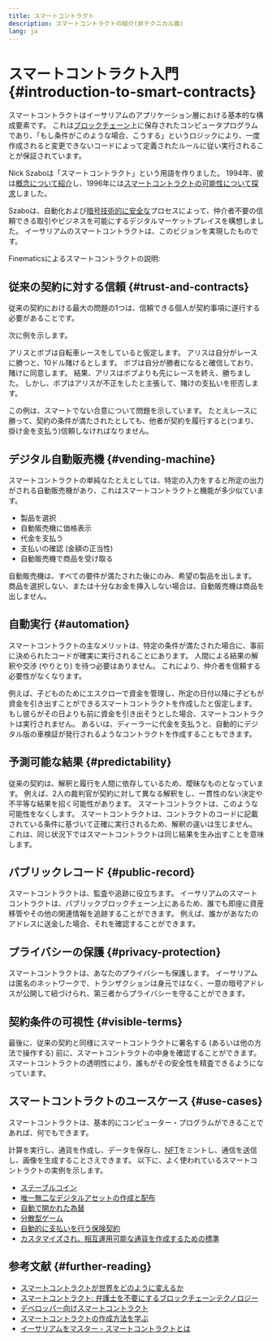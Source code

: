 ```yaml
---
title: スマートコントラクト
description: スマートコントラクトの紹介(非テクニカル面)
lang: ja
---
```


# スマートコントラクト入門 {#introduction-to-smart-contracts}

スマートコントラクトはイーサリアムのアプリケーション層における基本的な構成要素です。 これは[ブロックチェーン](/glossary/#blockchain)上に保存されたコンピュータプログラムであり、「もし条件がこのような場合、こうする」というロジックにより、一度作成されると変更できないコードによって定義されたルールに従い実行されることが保証されています。

Nick Szaboは「スマートコントラクト」という用語を作りました。 1994年、彼は[概念について紹介](https://www.fon.hum.uva.nl/rob/Courses/InformationInSpeech/CDROM/Literature/LOTwinterschool2006/szabo.best.vwh.net/smart.contracts.html)し、1996年には[スマートコントラクトの可能性について探求](https://www.fon.hum.uva.nl/rob/Courses/InformationInSpeech/CDROM/Literature/LOTwinterschool2006/szabo.best.vwh.net/smart_contracts_2.html)しました。

Szaboは、自動化および[暗号技術的に安全な](/glossary/#cryptography)プロセスによって、仲介者不要の信頼できる取引やビジネスを可能にするデジタルマーケットプレイスを構想しました。 イーサリアムのスマートコントラクトは、このビジョンを実現したものです。

Finematicsによるスマートコントラクトの説明:

<YouTube id="pWGLtjG-F5c" />

## 従来の契約に対する信頼 {#trust-and-contracts}

従来の契約における最大の問題の1つは、信頼できる個人が契約事項に遂行する必要があることです。

次に例を示します。

アリスとボブは自転車レースをしていると仮定します。 アリスは自分がレースに勝つと、10ドル賭けるとします。 ボブは自分が勝者になると確信しており、賭けに同意します。 結果、アリスはボブよりも先にレースを終え、勝ちました。 しかし、ボブはアリスが不正をしたと主張して、賭けの支払いを拒否します。

この例は、スマートでない合意について問題を示しています。 たとえレースに勝って、契約の条件が満たされたとしても、他者が契約を履行すると(つまり、掛け金を支払う)信頼しなければなりません。

## デジタル自動販売機 {#vending-machine}

スマートコントラクトの単純なたとえとしては、特定の入力をすると所定の出力がされる自動販売機があり、これはスマートコントラクトと機能が多少似ています。

- 製品を選択
- 自動販売機に価格表示
- 代金を支払う
- 支払いの確認 (金額の正当性)
- 自動販売機で商品を受け取る

自動販売機は、すべての要件が満たされた後にのみ、希望の製品を出します。 商品を選択しない、または十分なお金を挿入しない場合は、自動販売機は商品を出しません。

## 自動実行 {#automation}

スマートコントラクトの主なメリットは、特定の条件が満たされた場合に、事前に決められたコードが確実に実行されることにあります。 人間による結果の解釈や交渉 (やりとり) を待つ必要はありません。 これにより、仲介者を信頼する必要性がなくなります。

例えば、子どものためにエスクローで資金を管理し、所定の日付以降に子どもが資金を引き出すことができるスマートコントラクトを作成したと仮定します。 もし彼らがその日よりも前に資金を引き出そうとした場合、スマートコントラクトは実行されません。 あるいは、ディーラーに代金を支払うと、自動的にデジタル版の車検証が発行されるようなコントラクトを作成することもできます。

## 予測可能な結果 {#predictability}

従来の契約は、解釈と履行を人間に依存しているため、曖昧なものとなっています。 例えば、2人の裁判官が契約に対して異なる解釈をし、一貫性のない決定や不平等な結果を招く可能性があります。 スマートコントラクトは、このような可能性をなくします。 スマートコントラクトは、コントラクトのコードに記載されている条件に基づいて正確に実行されるため、解釈の違いは生じません。 これは、同じ状況下ではスマートコントラクトは同じ結果を生み出すことを意味します。

## パブリックレコード {#public-record}

スマートコントラクトは、監査や追跡に役立ちます。 イーサリアムのスマートコントラクトは、パブリックブロックチェーン上にあるため、誰でも即座に資産移管やその他の関連情報を追跡することができます。 例えば、誰かがあなたのアドレスに送金した場合、それを確認することができます。

## プライバシーの保護 {#privacy-protection}

スマートコントラクトは、あなたのプライバシーも保護します。 イーサリアムは匿名のネットワークで、トランザクションは身元ではなく、一意の暗号アドレスが公開して紐づけられ、第三者からプライバシーを守ることができます。

## 契約条件の可視性 {#visible-terms}

最後に、従来の契約と同様にスマートコントラクトに署名する (あるいは他の方法で操作する) 前に、スマートコントラクトの中身を確認することができます。 スマートコントラクトの透明性により、誰もがその安全性を精査できるようになっています。

## スマートコントラクトのユースケース {#use-cases}

スマートコントラクトは、基本的にコンピューター・プログラムができることであれば、何でもできます。

計算を実行し、通貨を作成し、データを保存し、[NFT](/glossary/#nft)をミントし、通信を送信し、画像を生成することさえできます。 以下に、よく使われているスマートコントラクトの実例を示します。

- [ステーブルコイン](/stablecoins/)
- [唯一無二なデジタルアセットの作成と配布](/nft/)
- [自動で開かれた為替](/get-eth/#dex)
- [分散型ゲーム](/apps/categories/gaming)
- [自動的に支払いを行う保険契約](https://etherisc.com/)
- [カスタマイズされ、相互運用可能な通貨を作成するための標準](/developers/docs/standards/tokens/)

## 参考文献 {#further-reading}

- [スマートコントラクトが世界をどのように変えるか](https://www.youtube.com/watch?v=pA6CGuXEKtQ)
- [スマートコントラクト: 弁護士を不要にするブロックチェーンテクノロジー](https://blockgeeks.com/guides/smart-contracts/)
- [デベロッパー向けスマートコントラクト](/developers/docs/smart-contracts/)
- [スマートコントラクトの作成方法を学ぶ](/developers/learning-tools/)
- [イーサリアムをマスター - スマートコントラクトとは](https://github.com/ethereumbook/ethereumbook/blob/develop/07smart-contracts-solidity.asciidoc#what-is-a-smart-contract)
